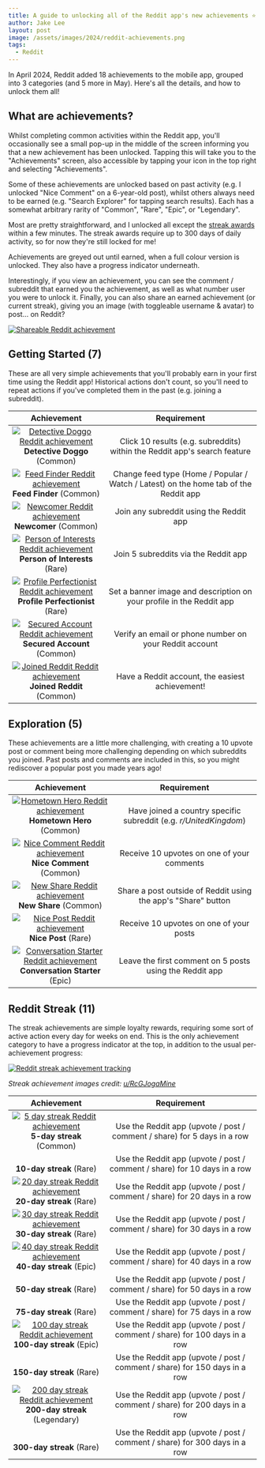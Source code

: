 ```yaml
---
title: A guide to unlocking all of the Reddit app's new achievements ⭐
author: Jake Lee
layout: post
image: /assets/images/2024/reddit-achievements.png
tags:
  - Reddit
---
```


In April 2024, Reddit added 18 achievements to the mobile app, grouped into 3 categories (and 5 more in May). Here's all the details, and how to unlock them all!

## What are achievements?

Whilst completing common activities within the Reddit app, you'll occasionally see a small pop-up in the middle of the screen informing you that a new achievement has been unlocked. Tapping this will take you to the "Achievements" screen, also accessible by tapping your icon in the top right and selecting "Achievements".

Some of these achievements are unlocked based on past activity (e.g. I unlocked "Nice Comment" on a 6-year-old post), whilst others always need to be earned (e.g. "Search Explorer" for tapping search results). Each has a somewhat arbitrary rarity of "Common", "Rare", "Epic", or "Legendary".

Most are pretty straightforward, and I unlocked all except the [streak awards](#reddit-streak-6) within a few minutes. The streak awards require up to 300 days of daily activity, so for now they're still locked for me!

Achievements are greyed out until earned, when a full colour version is unlocked. They also have a progress indicator underneath.

Interestingly, if you view an achievement, you can see the comment / subreddit that earned you the achievement, as well as what number user you were to unlock it. Finally, you can also share an earned achievement (or current streak), giving you an image (with toggleable username & avatar) to post... on Reddit?

[![Shareable Reddit achievement](/assets/images/2024/reddit_achievement-thumbnail.jpg)](/assets/images/2024/reddit_achievement.jpg)

## Getting Started (7)

These are all very simple achievements that you'll probably earn in your first time using the Reddit app! Historical actions don't count, so you'll need to repeat actions if you've completed them in the past (e.g. joining a subreddit).

|                                                                                   Achievement                                                                                   |                                     Requirement                                      |
| :-----------------------------------------------------------------------------------------------------------------------------------------------------------------------------: | :----------------------------------------------------------------------------------: |
| [![Detective Doggo Reddit achievement](/assets/images/2024/reddit-searchexplorer-thumbnail.png)](/assets/images/2024/reddit-searchexplorer.png)<br>**Detective Doggo** (Common) |      Click 10 results (e.g. subreddits) within the Reddit app's search feature       |
|       [![Feed Finder Reddit achievement](/assets/images/2024/reddit-feedexplorer-thumbnail.png)](/assets/images/2024/reddit-feedexplorer.png)<br>**Feed Finder** (Common)       | Change feed type (Home / Popular / Watch / Latest) on the home tab of the Reddit app |
|          [![Newcomer Reddit achievement](/assets/images/2024/reddit-newcommunity-thumbnail.png)](/assets/images/2024/reddit-newcommunity.png)<br>**Newcomer** (Common)          |                       Join any subreddit using the Reddit app                        |
| [![Person of Interests Reddit achievement](/assets/images/2024/reddit-welcomehome-thumbnail.png)](/assets/images/2024/reddit-welcomehome.png)<br>**Person of Interests** (Rare) |                         Join 5 subreddits via the Reddit app                         |
|   [![Profile Perfectionist Reddit achievement](/assets/images/2024/reddit-realyou-thumbnail.png)](/assets/images/2024/reddit-realyou.png)<br>**Profile Perfectionist** (Rare)   |         Set a banner image and description on your profile in the Reddit app         |
| [![Secured Account Reddit achievement](/assets/images/2024/reddit-securedaccount-thumbnail.png)](/assets/images/2024/reddit-securedaccount.png)<br>**Secured Account** (Common) |                Verify an email or phone number on your Reddit account                |
|     [![Joined Reddit Reddit achievement](/assets/images/2024/reddit-joinedreddit-thumbnail.png)](/assets/images/2024/reddit-joinedreddit.png)<br>**Joined Reddit** (Common)     |                   Have a Reddit account, the easiest achievement!                    |

## Exploration (5)

These achievements are a little more challenging, with creating a 10 upvote post or comment being more challenging depending on which subreddits you joined. Past posts and comments are included in this, so you might rediscover a popular post you made years ago!

|                                                                                            Achievement                                                                                            |                            Requirement                            |
| :-----------------------------------------------------------------------------------------------------------------------------------------------------------------------------------------------: | :---------------------------------------------------------------: |
|             [![Hometown Hero Reddit achievement](/assets/images/2024/reddit-localexplorer-thumbnail.png)](/assets/images/2024/reddit-localexplorer.png)<br>**Hometown Hero** (Common)             | Have joined a country specific subreddit (e.g. _r/UnitedKingdom_) |
|                [![Nice Comment Reddit achievement](/assets/images/2024/reddit-nicecomment-thumbnail.png)](/assets/images/2024/reddit-nicecomment.png)<br>**Nice Comment** (Common)                |            Receive 10 upvotes on one of your comments             |
|                      [![New Share Reddit achievement](/assets/images/2024/reddit-newshare-thumbnail.png)](/assets/images/2024/reddit-newshare.png)<br>**New Share** (Common)                      |   Share a post outside of Reddit using the app's "Share" button   |
|                       [![Nice Post Reddit achievement](/assets/images/2024/reddit-nicepost-thumbnail.png)](/assets/images/2024/reddit-nicepost.png)<br>**Nice Post** (Rare)                       |              Receive 10 upvotes on one of your posts              |
| [![Conversation Starter Reddit achievement](/assets/images/2024/reddit-conversationstarter-thumbnail.png)](/assets/images/2024/reddit-conversationstarter.png)<br>**Conversation Starter** (Epic) |      Leave the first comment on 5 posts using the Reddit app      |

## Reddit Streak (11)

The streak achievements are simple loyalty rewards, requiring some sort of active action every day for weeks on end. This is the only achievement category to have a progress indicator at the top, in addition to the usual per-achievement progress:

[![Reddit streak achievement tracking](/assets/images/2024/reddit-streak.png)](/assets/images/2024/reddit-streak.png)

_Streak achievement images credit: [u/RcGJogaMine](https://www.reddit.com/user/RcGJogaMine)_

|                                                                          Achievement                                                                           |                                Requirement                                 |
| :------------------------------------------------------------------------------------------------------------------------------------------------------------: | :------------------------------------------------------------------------: |
|     [![5 day streak Reddit achievement](/assets/images/2024/reddit-5day-thumbnail.png)](/assets/images/2024/reddit-5day.png)<br>**5-day streak** (Common)      |  Use the Reddit app (upvote / post / comment / share) for 5 days in a row  |
|                                                                  <br>**10-day streak** (Rare)                                                                  | Use the Reddit app (upvote / post / comment / share) for 10 days in a row  |
|    [![20 day streak Reddit achievement](/assets/images/2024/reddit-10day-thumbnail.png)](/assets/images/2024/reddit-10day.png)<br>**20-day streak** (Rare)     | Use the Reddit app (upvote / post / comment / share) for 20 days in a row  |
|    [![30 day streak Reddit achievement](/assets/images/2024/reddit-20day-thumbnail.png)](/assets/images/2024/reddit-20day.png)<br>**30-day streak** (Rare)     | Use the Reddit app (upvote / post / comment / share) for 30 days in a row  |
|    [![40 day streak Reddit achievement](/assets/images/2024/reddit-30day-thumbnail.png)](/assets/images/2024/reddit-30day.png)<br>**40-day streak** (Epic)     | Use the Reddit app (upvote / post / comment / share) for 40 days in a row  |
|                                                                  <br>**50-day streak** (Rare)                                                                  | Use the Reddit app (upvote / post / comment / share) for 50 days in a row  |
|                                                                  <br>**75-day streak** (Rare)                                                                  | Use the Reddit app (upvote / post / comment / share) for 75 days in a row  |
|   [![100 day streak Reddit achievement](/assets/images/2024/reddit-40day-thumbnail.png)](/assets/images/2024/reddit-40day.png)<br>**100-day streak** (Epic)    | Use the Reddit app (upvote / post / comment / share) for 100 days in a row |
|                                                                 <br>**150-day streak** (Rare)                                                                  | Use the Reddit app (upvote / post / comment / share) for 150 days in a row |
| [![200 day streak Reddit achievement](/assets/images/2024/reddit-50day-thumbnail.png)](/assets/images/2024/reddit-50day.png)<br>**200-day streak** (Legendary) | Use the Reddit app (upvote / post / comment / share) for 200 days in a row |
|                                                                 <br>**300-day streak** (Rare)                                                                  | Use the Reddit app (upvote / post / comment / share) for 300 days in a row |
